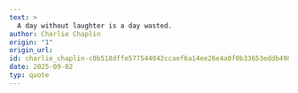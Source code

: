 ```yaml
---
text: >
  A day without laughter is a day wasted.
author: Charlie Chaplin
origin: "1"
origin_url: 
id: charlie_chaplin-c0b518dffe577544042ccaef6a14ee26e4a0f0b33653eddb498526f61d42a5cb
date: 2025-09-02
typ: quote
---
```

